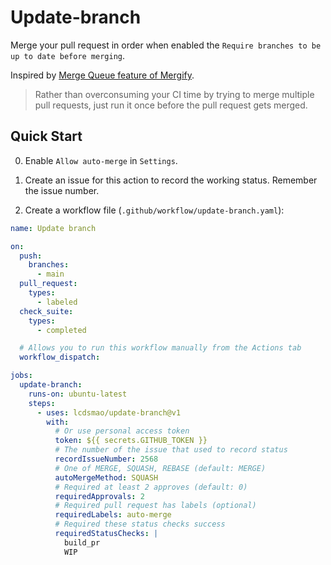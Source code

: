 # Update-branch

Merge your pull request in order when enabled the `Require branches to be up to date before merging`.

Inspired by [Merge Queue feature of Mergify](https://mergify.io/features/merge-queue).

> Rather than overconsuming your CI time by trying to merge multiple pull requests, just run it once before the pull request gets merged.

## Quick Start

0. Enable `Allow auto-merge` in `Settings`.

1. Create an issue for this action to record the working status. Remember the issue number.

2. Create a workflow file (`.github/workflow/update-branch.yaml`):

```yaml
name: Update branch

on:
  push:
    branches:
      - main
  pull_request:
    types:
      - labeled
  check_suite:
    types:
      - completed

  # Allows you to run this workflow manually from the Actions tab
  workflow_dispatch:

jobs:
  update-branch:
    runs-on: ubuntu-latest
    steps:
      - uses: lcdsmao/update-branch@v1
        with:
          # Or use personal access token
          token: ${{ secrets.GITHUB_TOKEN }}
          # The number of the issue that used to record status
          recordIssueNumber: 2568
          # One of MERGE, SQUASH, REBASE (default: MERGE)
          autoMergeMethod: SQUASH
          # Required at least 2 approves (default: 0)
          requiredApprovals: 2
          # Required pull request has labels (optional)
          requiredLabels: auto-merge
          # Required these status checks success
          requiredStatusChecks: |
            build_pr
            WIP
```
